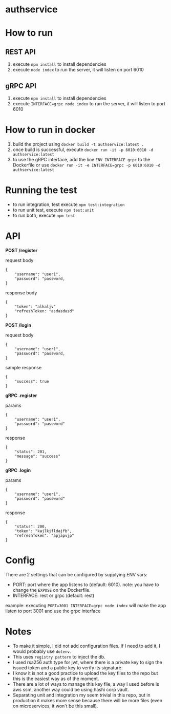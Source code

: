 # authservice

# How to run

## REST API
1. execute `npm install` to install dependencies
2. execute `node index` to run the server, it will listen on port 6010

## gRPC API
1. execute `npm install` to install dependencies
2. execute `INTERFACE=grpc node index` to run the server, it will listen to port 6010

# How to run in docker

1. build the project using `docker build -t authservice:latest .`
2. once build is successful, execute `docker run -it -p 6010:6010 -d authservice:latest`
3. to use the gRPC interface, add the line `ENV INTERFACE grpc` to the Dockerfile or use `docker run -it -e INTERFACE=grpc -p 6010:6010 -d authservice:latest`

# Running the test

- to run integration, test execute `npm test:integration`
- to run unit test, execute `npm test:unit`
- to run both, execute `npm test`

# API

**POST /register**

request body
```
{
    "username": "user1",
    "password": "password,
}
```

response body
```
{
    "token": "alkaljv"
    "refreshToken: "asdasdasd"
}
```

**POST /login**

request body
```
{
    "username": "user1",
    "password": "password,
}
```
sample response
```
{
    "success": true
}
```

**gRPC .register**

params
```
{
    "username": "user1",
    "password": "password"
}
```

response
```
{
    "status": 201,
    "message": "success"
}
```

**gRPC .login**

params
```
{
    "username": "user1",
    "password": "password"
}
```

response
```
{
    "status": 200,
    "token": "kajlkjfldajfb",
    "refreshToken": "apjapvjp"
}
```

# Config

There are 2 settings that can be configured by supplying ENV vars:
- PORT: port where the app listens to (default: 6010). note: you have to change the `EXPOSE` on the Dockerfile.
- INTERFACE: rest or grpc (default: rest)

example: executing `PORT=3001 INTERFACE=grpc node index` will make the app listen to port 3001 and use the grpc interface

# Notes

- To make it simple, I did not add configuration files. If I need to add it, I would probably use `dotenv`.
- This uses `registry pattern` to inject the db.
- I used rsa256 auth type for jwt, where there is a private key to sign the issued token and a public key to verify its signature.
- I know it is not a good practice to upload the key files to the repo but this is the easiest way as of the moment.
- There are a lot of ways to manage this key file, a way I used before is aws ssm, another way could be using hashi corp vault.
- Separating unit and integration my seem trivial in this repo, but in production it makes more sense because there will be more files (even on microservices, it won't be this small).

